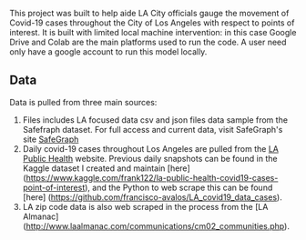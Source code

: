 
This project was built to help aide LA City officials gauge the movement of Covid-19 cases throughout the City of Los Angeles with respect to points of interest. It is built with limited local machine intervention: in this case Google Drive and Colab are the main platforms used to run the code. A user need only have a google account to run this model locally.

## Data
Data is pulled from three main sources:
1) Files includes LA focused data csv and json files data sample from the Safefraph dataset. For full access and current data, visit SafeGraph's site [SafeGraph](https://catalog.safegraph.io/app/browse)
2) Daily covid-19 cases throughout Los Angeles are pulled from the [LA Public Health](http://publichealth.lacounty.gov/media/Coronavirus/locations.htm) website. Previous daily snapshots can be found in the Kaggle dataset I created and maintain [here] (https://www.kaggle.com/frank122/la-public-health-covid19-cases-point-of-interest), and the Python to web scrape this can be found [here] (https://github.com/francisco-avalos/LA_covid19_data_cases).
3) LA zip code data is also web scraped in the process from the [LA Almanac] (http://www.laalmanac.com/communications/cm02_communities.php).
